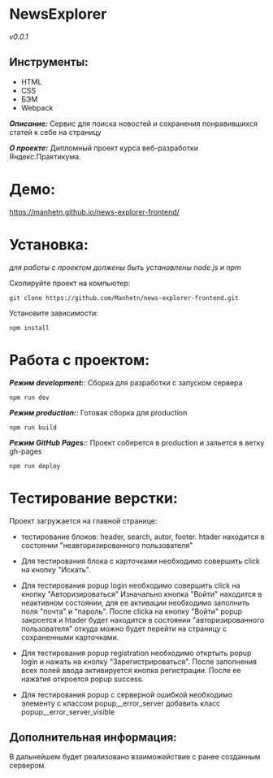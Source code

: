 # NewsExplorer

_v0.0.1_

## Инструменты:
- HTML
- CSS
- БЭМ
- Webpack

**_Описание:_** Сервис для поиска новостей и сохранения понравившихся статей к себе на страницу

**_О проекте:_** Дипломный проект курса веб-разработки Яндекс.Практикума.

# Демо:

https://manhetn.github.io/news-explorer-frontend/

# Установка:
_для работы с проектом должены быть установлены node.js и npm_

Скопируйте проект на компьютер:

```
git clone https://github.com/Manhetn/news-explorer-frontend.git
```

Установите зависимости:

```
npm install
```

# Работа с проектом:

**_Режим development:_**: Сборка для разработки с запуском сервера

```
npm run dev
```

**_Режим production:_**:  Готовая сборка для production

```
npm run build
```

**_Режим GitHub Pages:_**:  Проект соберется в production и зальется в ветку gh-pages

```
npm run deploy
```

# Тестирование верстки:
 Проект загружается на главной странице:
  - тестирование блоков: header, search, autor, footer.
    htader находится в состоянии "неавторизированного пользователя"
  - Для тестирования блока с карточками необходимо совершить click на кнопку "Искать".

  - Для тестирования popup login необходимо совершить click на кнопку "Авторизироваться"
    Изначально кнопка "Войти" находится в неактивном состоянии, для ее активации необходимо заполнить поля "почта" и "пароль".
    После clickа на кнопку "Войти" popup закроется и htader будет находится в состоянии "авторизированного пользователя" откуда можно будет перейти на страницу с сохраненными карточками.
  - Для тестирования popup registration необходимо откртыть popup login и нажать на кнопку    "Зарегистрироваться".
    После заполнения всех полей ввода активируется кнопка регистрации. После ее нажатия откроется popup success.
  - Для тестирования  popup c серверной ошибкой необходимо элементу с классом popup__error_server добавить класс popup__error_server_visible

## Дополнительная информация:
В дальнейшем будет реализовано взаиможействие с ранее созданным сервером.
